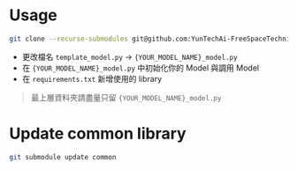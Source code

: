 # Usage

```sh
git clone --recurse-submodules git@github.com:YunTechAi-FreeSpaceTechnic/model-template.git
```

- 更改檔名 `template_model.py` -> `{YOUR_MODEL_NAME}_model.py`
- 在 `{YOUR_MODEL_NAME}_model.py` 中初始化你的 Model 與調用 Model
- 在 `requirements.txt` 新增使用的 library

> 最上層資料夾請盡量只留 `{YOUR_MODEL_NAME}_model.py`

# Update common library
```sh
git submodule update common
```

